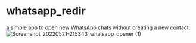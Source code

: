 # whatsapp_redir

a simple app to open new WhatsApp chats without creating a new contact.![Screenshot_20220521-215343_whatsapp_opener (1)](https://user-images.githubusercontent.com/88841027/169654937-d87dced7-4d37-45e9-a9a0-edf3fa5a1405.png)

